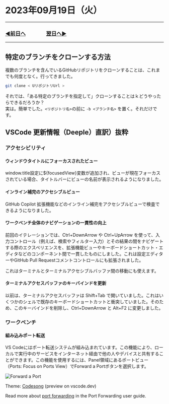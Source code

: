 # 2023年09月19日（火）

---

### [◀️前日へ](https://github.com/yuasys/chatty-journal/blob/main/2023/09/2023-09-18.md)&emsp;&emsp;&emsp;&emsp;[翌日へ▶️](https://github.com/yuasys/chatty-journal/blob/main/2023/09/2023-09-20.md)

---

## 特定のブランチをクローンする方法

複数のブランチを含んでいるGitHubリポジトリをクローンすることは、これまでも何度となく。行ってきました。

```bash
git clone < UリポジトリUrl >
```

それでは、「ある特定のブランチを指定して」クローンすることはｋどうやったらできるだろうか？  
実は。簡単でした。`<リポジトリ名>`の前に `-b <ブランチ名>`  を置く。それだけです。

## VSCode 更新情報（Deeple）直訳）抜粋

### アクセシビリティ

#### ウィンドウタイトルにフォーカスされたビュー

window.title設定に${focusedView}変数が追加され、ビューが現在フォーカスされている場合、タイトルバーにビューの名前が表示されるようになりました。

#### インライン補完のアクセシブルビュー

GitHub Copilot 拡張機能などのインライン補完をアクセシブルビューで検査できるようになりました。

#### ワークベンチ全体のナビゲーションの一貫性の向上

前回のイテレーションでは、Ctrl+DownArrow や Ctrl+UpArrow を使って、入力コントロール（例えば、検索やフィルター入力）とその結果の間をナビゲートする際のエクスペリエンスを、拡張機能ビューやキーボードショートカット・エディタなどのコンポーネント間で一貫したものにしました。これは設定エディターやGitHub Pull Requestコメントコントロールにも拡張されました。

これはターミナルとターミナルアクセシブルバッファ間の移動にも使えます。

#### ターミナルアクセスバッファのキーバインドを更新

以前は、ターミナルアクセスバッファは Shift+Tab で開いていました。これはいくつかのシェルで既存のキーボードショートカットと衝突していました。そのため、このキーバインドを削除し、Ctrl+DownArrow と Alt+F2 に変更しました。

### ワークベンチ

#### 組み込みポート転送

VS Codeにはポート転送システムが組み込まれています。この機能により、ローカルで実行中のサービスをインターネット経由で他の人やデバイスと共有することができます。この機能を使用するには、Panel領域にあるポートビュー（Ports: Focus on Ports View）でForward a Portボタンを選択します。

![Forward a Port](https://media.githubusercontent.com/media/microsoft/vscode-docs/main/release-notes/images/1_82/ports-view.png)

Theme: [Codesong](https://marketplace.visualstudio.com/items?itemName=connor4312.codesong) (preview on vscode.dev)

Read more about [port forwarding](https://code.visualstudio.com/docs/editor/port-forwarding) in the Port Forwarding user guide.
